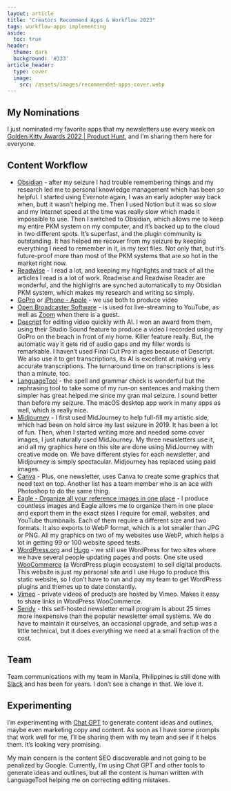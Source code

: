 ```yaml
---
layout: article
title: "Creators Recommend Apps & Workflow 2023"
tags: workflow-apps implementing
aside:
  toc: true
header:
  theme: dark
  background: '#333'
article_header:
  type: cover
  image:
    src: /assets/images/recommended-apps-cover.webp
---
```

## My Nominations
I just nominated my favorite apps that my newsletters use every week on [Golden Kitty Awards 2022 | Product Hunt](https://www.producthunt.com/golden-kitty-awards), and I’m sharing them here for everyone.

## Content Workflow
- [Obsidian](https://obsidian.md) - after my seizure I had trouble remembering things and my research led me to personal knowledge management which has been so helpful. I started using Evernote again, I was an early adopter way back when, butt it wasn’t helping me. Then I used Notion but it was so slow and my Internet speed at the time was really slow which made it impossible to use. Then I switched to Obsidian, which allows me to keep my entire PKM system on my computer, and it’s backed up to the cloud in two different spots. It’s superfast, and the plugin community is outstanding. It has helped me recover from my seizure by keeping everything I need to remember in it, in my text files. Not only that, but it’s future-proof more than most of the PKM systems that are so hot in the market right now.
- [Readwise](http://readwise.io) - I read a lot, and keeping my highlights and track of all the articles I read is a lot of work. Readwise and Readwise Reader are wonderful, and the highlights are synched automatically to my Obsidian PKM system, which makes my research and writing so simply.
- [GoPro](https://gopro.com/)  or [iPhone - Apple](https://www.apple.com/iphone/) - we use both to produce video
- [Open Broadcaster Software](https://obsproject.com) - is used for live-streaming to YouTube, as well as [Zoom](https://zoom.us) when there is a guest.
- [Descript](https://descript.com) for editing video quickly with AI. I won an award from them, using their Studio Sound feature to produce a video I recorded using my GoPro on the beach in front of my home. Killer feature really. But, the automatic way it gets rid of audio gaps and my filler words is remarkable. I haven’t used Final Cut Pro in ages because of Descript. We also use it to get transcriptions, its AI is excellent at making very accurate transcriptions. The turnaround time on transcriptions is less than a minute, too.
- [LanguageTool](https://languagetool.org) - the spell and grammar check is wonderful but the rephrasing tool to take some of my run-on sentences and making them simpler has great helped me since my gran mal seizure. I sound better than before my seizure. The macOS desktop app work in many apps as well, which is really nice.
- [Midjourney](https://www.midjourney.com) - I first used MidJourney to help full-fill my artistic side, which had been on hold since my last seizure in 2019. It has been a lot of fun. Then, when I started writing more and needed some cover images, I just naturally used MidJourney. My three newsletters use it, and all my graphics here on this site are done using MidJourney with creative mode on. We have different styles for each newsletter, and Midjourney is simply spectacular. Midjourney has replaced using paid images.
- [Canva](https://www.canva.com) - Plus, one newsletter, uses Canva to create some graphics that need text on top. Another list has a team member who is an ace with Photoshop to do the same thing.
- [Eagle - Organize all your reference images in one place](https://eagle.cool/?ref=producthunt) - I produce countless images and Eagle allows me to organize them in one place and export them in the exact sizes I require for email, websites, and YouTube thumbnails. Each of them require a different size and two formats. It also exports to WebP format, which is a lot smaller than JPG or PNG. All my graphics on two of my websites use WebP, which helps a lot in getting 99 or 100 website speed tests.
- [WordPress.org](https://wordpress.org) and [Hugo](https://gohugo.io) - we still use WordPress for two sites where we have several people updating pages and posts. One site used [WooCommerce](https://woocommerce.com) (a WordPress plugin ecosystem) to sell digital products. This website is just my personal site and I use Hugo to produce this static website, so I don’t have to run and pay my team to get WordPress plugins and themes up to date constantly.
- [Vimeo](https://vimeo.com) - private videos of products are hosted by Vimeo. Makes it easy to share links in WordPress WooCommerce.
- [Sendy](https://sendy.co) - this self-hosted newsletter email program is about 25 times more inexpensive than the popular newsletter email systems. We do have to maintain it ourselves, an occasional upgrade, and setup was a little technical, but it does everything we need at a small fraction of the cost.

## Team
Team communications with my team in Manila, Philippines is still done with [Slack](https://slack.com) and has been for years. I don’t see a change in that. We love it.

## Experimenting
I’m experimenting with [Chat GPT](https://chat.openai.com) to generate content ideas and outlines, maybe even marketing copy and content. As soon as I have some prompts that work well for me, I’ll be sharing them with my team and see if it helps them. It’s looking very promising. 

My main concern is the content SEO discoverable and not going to be penalized by Google. Currently, I’m using Chat GPT and other tools to generate ideas and outlines, but all the content is human written with LanguageTool helping me on correcting editing mistakes.
